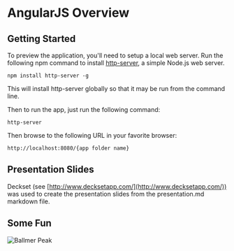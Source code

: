 # AngularJS Overview

## Getting Started

To preview the application, you'll need to setup a local web server. Run the
following npm command to install [http-server](https://github.com/nodeapps/http-server),
a simple Node.js web server.

```
npm install http-server -g
```

This will install http-server globally so that it may be run from the command line.

Then to run the app, just run the following command:

```
http-server
```

Then browse to the following URL in your favorite browser:

```
http://localhost:8080/{app folder name}
```

## Presentation Slides

Deckset (see [http://www.decksetapp.com/](http://www.decksetapp.com/)) was used
to create the presentation slides from the presentation.md markdown file.

## Some Fun

![Ballmer Peak](http://imgs.xkcd.com/comics/ballmer_peak.png)
